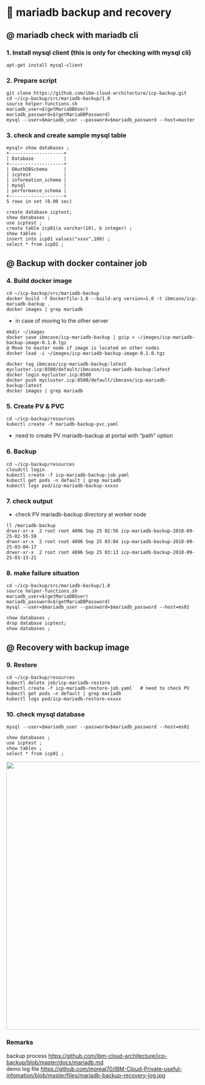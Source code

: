 # :sheep: mariadb backup and recovery

## @ mariadb check with mariadb cli

### 1. Install mysql client (this is only for checking with mysql cli)  
~~~
apt-get install mysql-client
~~~

### 2. Prepare script
~~~
git clone https://github.com/ibm-cloud-architecture/icp-backup.git
cd ~/icp-backup/src/mariadb-backup/1.0
source helper-functions.sh
mariadb_user=$(getMariaDBUser)
mariadb_password=$(getMariaDBPassword)
mysql --user=$mariadb_user --password=$mariadb_password --host=master
~~~

### 3. check and create sample mysql table
~~~
mysql> show databases ;
+--------------------+
| Database           |
+--------------------+
| OAuthDBSchema      |
| icptest            |
| information_schema |
| mysql              |
| performance_schema |
+--------------------+
5 rows in set (0.00 sec)

create database icptest;
show databases ;
use icptest ;
create table icp01(a varchar(10), b integer) ;
show tables ;
insert into icp01 values("xxxx",100) ;
select * from icp01 ;
~~~

## @ Backup with docker container job

### 4. Build docker image
~~~
cd ~/icp-backup/src/mariadb-backup
docker build -f Dockerfile-1.0 --build-arg version=1.0 -t ibmcase/icp-mariadb-backup .
docker images | grep mariadb
~~~

- in case of moving to the other server
~~~
mkdir ~/images
docker save ibmcase/icp-mariadb-backup | gzip > ~/images/icp-mariadb-backup-image-0.1.0.tgz
@ Move to master node if image is located on other nodes
docker load -i ~/images/icp-mariadb-backup-image-0.1.0.tgz
~~~

~~~
docker tag ibmcase/icp-mariadb-backup:latest mycluster.icp:8500/default/ibmcase/icp-mariadb-backup:latest
docker login mycluster.icp:8500
docker push mycluster.icp:8500/default/ibmcase/icp-mariadb-backup:latest
docker images | grep mariadb
~~~

### 5. Create PV & PVC
~~~
cd ~/icp-backup/resources
kubectl create -f mariadb-backup-pvc.yaml
~~~
- need to create PV mariadb-backup at portal  with “path” option

### 6. Backup
~~~
cd ~/icp-backup/resources
cloudctl login
kubectl create -f icp-mariadb-backup-job.yaml
kubectl get pods -n default | grep mariadb
kubectl logs pod/icp-mariadb-backup-xxxxx
~~~

### 7. check output
- check PV mariadb-backup directory at worker node
~~~
ll /mariadb-backup
drwxr-xr-x  2 root root 4096 Sep 25 02:56 icp-mariadb-backup-2018-09-25-02-55-59
drwxr-xr-x  2 root root 4096 Sep 25 03:04 icp-mariadb-backup-2018-09-25-03-04-17
drwxr-xr-x  2 root root 4096 Sep 25 03:13 icp-mariadb-backup-2018-09-25-03-13-21
~~~

### 8. make failure situation
~~~
cd ~/icp-backup/src/mariadb-backup/1.0
source helper-functions.sh
mariadb_user=$(getMariaDBUser)
mariadb_password=$(getMariaDBPassword)
mysql --user=$mariadb_user --password=$mariadb_password --host=ms01

show databases ;
drop database icptest;
show databases ;
~~~

## @ Recovery with backup image

### 9. Restore
~~~
cd ~/icp-backup/resources  
kubectl delete job/icp-mariadb-restore  
kubectl create -f icp-mariadb-restore-job.yaml   # need to check PV  
kubectl get pods -n default | grep mariadb   
kubectl logs pod/icp-mariadb-restore-xxxxx  
~~~
### 10. check mysql database
~~~
mysql --user=$mariadb_user --password=$mariadb_password --host=ms01  

show databases ;  
use icptest ;  
show tables ;  
select * from icp01 ;  
~~~

<p align="center" >
<img width=700 src="https://github.com/moreal70/IBM-Cloud-Private-useful-infomation/blob/master/images/mariadb-backup-recovery-pod.jpg">
</p>

### Remarks

backup process https://github.com/ibm-cloud-architecture/icp-backup/blob/master/docs/mariadb.md    
demo log file  https://github.com/moreal70/IBM-Cloud-Private-useful-infomation/blob/master/files/mariadb-backup-recovery-log.jpg
